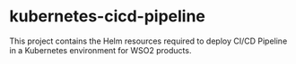 # kubernetes-cicd-pipeline
This project contains the Helm resources required to deploy CI/CD Pipeline in a Kubernetes environment for WSO2 products.
